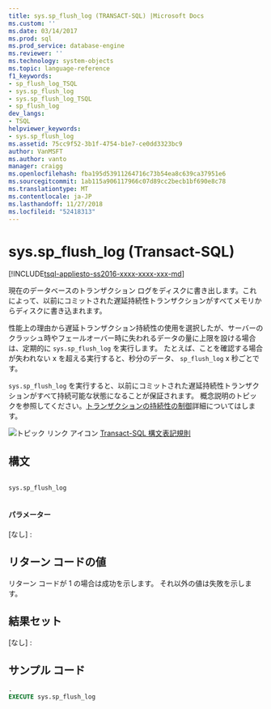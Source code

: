 ```yaml
---
title: sys.sp_flush_log (TRANSACT-SQL) |Microsoft Docs
ms.custom: ''
ms.date: 03/14/2017
ms.prod: sql
ms.prod_service: database-engine
ms.reviewer: ''
ms.technology: system-objects
ms.topic: language-reference
f1_keywords:
- sp_flush_log_TSQL
- sys.sp_flush_log
- sys.sp_flush_log_TSQL
- sp_flush_log
dev_langs:
- TSQL
helpviewer_keywords:
- sys.sp_flush_log
ms.assetid: 75cc9f52-3b1f-4754-b1e7-ce0dd3323bc9
author: VanMSFT
ms.author: vanto
manager: craigg
ms.openlocfilehash: fba195d53911264716c73b54ea8c639ca37951e6
ms.sourcegitcommit: 1ab115a906117966c07d89cc2becb1bf690e8c78
ms.translationtype: MT
ms.contentlocale: ja-JP
ms.lasthandoff: 11/27/2018
ms.locfileid: "52418313"
---
```

# <a name="sysspflushlog-transact-sql"></a>sys.sp_flush_log (Transact-SQL)
[!INCLUDE[tsql-appliesto-ss2016-xxxx-xxxx-xxx-md](../../includes/tsql-appliesto-ss2016-xxxx-xxxx-xxx-md.md)]

  現在のデータベースのトランザクション ログをディスクに書き出します。これによって、以前にコミットされた遅延持続性トランザクションがすべてメモリからディスクに書き込まれます。  
  
 性能上の理由から遅延トランザクション持続性の使用を選択したが、サーバーのクラッシュ時やフェールオーバー時に失われるデータの量に上限を設ける場合は、定期的に `sys.sp_flush_log` を実行します。 たとえば、ことを確認する場合が失われない x を超える実行すると、秒分のデータ、 `sp_flush_log` x 秒ごとです。  
  
 `sys.sp_flush_log` を実行すると、以前にコミットされた遅延持続性トランザクションがすべて持続可能な状態になることが保証されます。 概念説明のトピックを参照してください。[トランザクションの持続性の制御](../../relational-databases/logs/control-transaction-durability.md)詳細についてはします。  
  
 ![トピック リンク アイコン](../../database-engine/configure-windows/media/topic-link.gif "トピック リンク アイコン") [Transact-SQL 構文表記規則](../../t-sql/language-elements/transact-sql-syntax-conventions-transact-sql.md)  
  
## <a name="syntax"></a>構文  
  
```sql  
  
sys.sp_flush_log  
  
```  
  
#### <a name="parameters"></a>パラメーター  
 [なし] :  
  
## <a name="return-code-values"></a>リターン コードの値  
 リターン コードが 1 の場合は成功を示します。  それ以外の値は失敗を示します。  
  
## <a name="result-sets"></a>結果セット  
 [なし] :  
  
## <a name="sample-code"></a>サンプル コード  
  
```sql  
.  
EXECUTE sys.sp_flush_log  
  
```  
  
  
